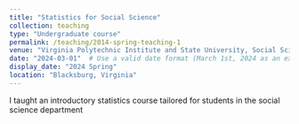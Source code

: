 ```yaml
---
title: "Statistics for Social Science"
collection: teaching
type: "Undergraduate course"
permalink: /teaching/2014-spring-teaching-1
venue: "Virginia Polytechnic Institute and State University, Social Science"
date: "2024-03-01"  # Use a valid date format (March 1st, 2024 as an example)
display_date: "2024 Spring"
location: "Blacksburg, Virginia"
---
```


I taught an introductory statistics course tailored for students in the social science department
